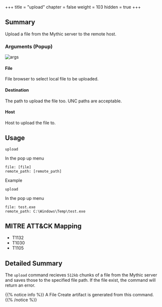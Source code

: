 +++
title = "upload"
chapter = false
weight = 103
hidden = true
+++

## Summary
Upload a file from the Mythic server to the remote host.

### Arguments (Popup)

![args](../images/upload.png)

#### File
File browser to select local file to be uploaded.

#### Destination
The path to upload the file too. UNC paths are acceptable.

#### Host
Host to upload the file to.

## Usage
```
upload
```
In the pop up menu
```
file: [file]
remote_path: [remote_path]
```
Example
```
upload
```
In the pop up menu
```
file: test.exe
remote_path: C:\Windows\Temp\test.exe
```

## MITRE ATT&CK Mapping

- T1132
- T1030
- T1105

## Detailed Summary
The `upload` command recieves `512kb` chunks of a file from the Mythic server and saves those to the specified file path. If the file exist, the command will return an error.

{{% notice info %}}
A File Create artifact is generated from this command.
{{% /notice %}}